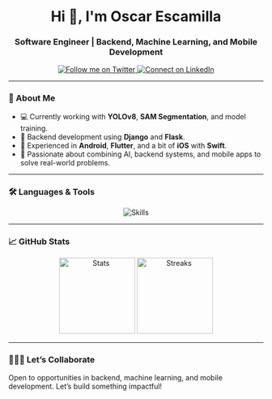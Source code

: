 <h1 align="center">Hi 👋, I'm Oscar Escamilla</h1>  
<h3 align="center">Software Engineer | Backend, Machine Learning, and Mobile Development</h3>  



<p align="center">  
  <a href="https://twitter.com/oscarscami" target="_blank">
    <img src="https://img.shields.io/twitter/follow/oscarscami?logo=twitter&style=for-the-badge" alt="Follow me on Twitter">
  </a>  

 
  <a href="https://linkedin.com/in/oscar-escamilla" target="_blank">
    <img src="https://img.shields.io/badge/LinkedIn-Connect-blue?style=for-the-badge&logo=linkedin" alt="Connect on LinkedIn">
  </a>
   
</p>  

---

### 🌟 About Me  

- 💻 Currently working with **YOLOv8**, **SAM Segmentation**, and model training.  
- 🔧 Backend development using **Django** and **Flask**.  
- 📱 Experienced in **Android**, **Flutter**, and a bit of **iOS** with **Swift**.  
- 🚀 Passionate about combining AI, backend systems, and mobile apps to solve real-world problems.  

---

### 🛠️ Languages & Tools  

<p align="center">  
  <img src="https://skillicons.dev/icons?i=kotlin,java,swift,python,fastapi,django,flask,aws,docker,kubernetes,linux,githubactions,vscode,androidstudio,firebase" alt="Skills">  
</p>  

---

### 📈 GitHub Stats  

<p align="center">  
  <img src="https://github-readme-stats.vercel.app/api?username=oscarescamilla&show_icons=true&theme=tokyonight" alt="Stats" height="150">  
  <img src="https://github-readme-streak-stats.herokuapp.com/?user=oscarescamilla&theme=tokyonight" alt="Streaks" height="150">  
</p>  

---

### 👨🏻‍💻 Let’s Collaborate  

Open to opportunities in backend, machine learning, and mobile development. Let’s build something impactful!  
